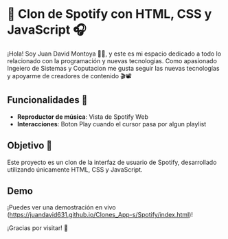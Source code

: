 # 🎵 Clon de Spotify con HTML, CSS y JavaScript 🎧

¡Hola! Soy Juan David Montoya 👨‍💻, y este es mi espacio dedicado a todo lo relacionado con la programación y nuevas tecnologias. Como apasionado Ingeiero de Sistemas y Coputacion me gusta seguir las nuevas tecnologías y apoyarme de creadores de contenido 🎬📽️

## Funcionalidades 🌟

- **Reproductor de música**: Vista de Spotify Web
- **Interacciones**: Boton Play cuando el cursor pasa por algun playlist

## Objetivo 🎯

Este proyecto es un clon de la interfaz de usuario de Spotify, desarrollado utilizando únicamente HTML, CSS y JavaScript.

## Demo
¡Puedes ver una demostración en vivo (https://juandavid631.github.io/Clones_App-s/Spotify/index.html)!

¡Gracias por visitar! 👋
